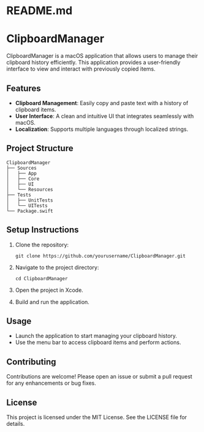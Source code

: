 # README.md

# ClipboardManager

ClipboardManager is a macOS application that allows users to manage their clipboard history efficiently. This application provides a user-friendly interface to view and interact with previously copied items.

## Features

- **Clipboard Management**: Easily copy and paste text with a history of clipboard items.
- **User Interface**: A clean and intuitive UI that integrates seamlessly with macOS.
- **Localization**: Supports multiple languages through localized strings.

## Project Structure

```
ClipboardManager
├── Sources
│   ├── App
│   ├── Core
│   ├── UI
│   └── Resources
├── Tests
│   ├── UnitTests
│   └── UITests
└── Package.swift
```

## Setup Instructions

1. Clone the repository:
   ```
   git clone https://github.com/yourusername/ClipboardManager.git
   ```

2. Navigate to the project directory:
   ```
   cd ClipboardManager
   ```

3. Open the project in Xcode.

4. Build and run the application.

## Usage

- Launch the application to start managing your clipboard history.
- Use the menu bar to access clipboard items and perform actions.

## Contributing

Contributions are welcome! Please open an issue or submit a pull request for any enhancements or bug fixes.

## License

This project is licensed under the MIT License. See the LICENSE file for details.